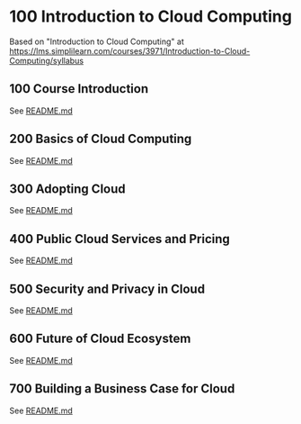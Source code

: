 # 100 Introduction to Cloud Computing

Based on "Introduction to Cloud Computing" at https://lms.simplilearn.com/courses/3971/Introduction-to-Cloud-Computing/syllabus

## 100 Course Introduction

See [README.md](./100/README.md)

## 200 Basics of Cloud Computing 

See [README.md](./200/README.md)

## 300 Adopting Cloud 

See [README.md](./300/README.md)

## 400 Public Cloud Services and Pricing 

See [README.md](./400/README.md)

## 500 Security and Privacy in Cloud 

See [README.md](./500/README.md)

## 600 Future of Cloud Ecosystem 

See [README.md](./600/README.md)

## 700 Building a Business Case for Cloud 

See [README.md](./700/README.md)
